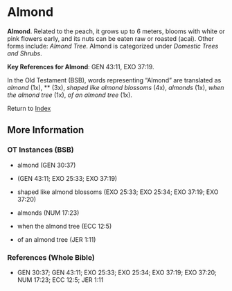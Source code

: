 # Almond
**Almond**. 
Related to the peach, it grows up to 6 meters, blooms with white or pink flowers early, and its nuts can be eaten raw or roasted (acai). 
Other forms include: 
*Almond Tree*. 
Almond is categorized under _Domestic Trees and Shrubs_. 


**Key References for Almond**: 
GEN 43:11, EXO 37:19. 


In the Old Testament (BSB), words representing “Almond” are translated as 
*almond* (1x), ** (3x), *shaped like almond blossoms* (4x), *almonds* (1x), *when the almond tree* (1x), *of an almond tree* (1x). 




Return to [Index](00-Index.md)

## More Information

### OT Instances (BSB)

* almond (GEN 30:37)

*  (GEN 43:11; EXO 25:33; EXO 37:19)

* shaped like almond blossoms (EXO 25:33; EXO 25:34; EXO 37:19; EXO 37:20)

* almonds (NUM 17:23)

* when the almond tree (ECC 12:5)

* of an almond tree (JER 1:11)



### References (Whole Bible)

* GEN 30:37; GEN 43:11; EXO 25:33; EXO 25:34; EXO 37:19; EXO 37:20; NUM 17:23; ECC 12:5; JER 1:11




